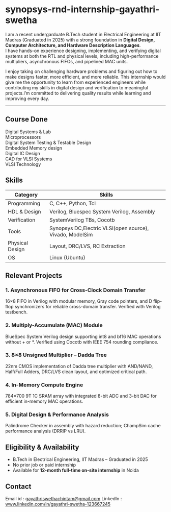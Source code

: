 # synopsys-rnd-internship-gayathri-swetha

I am a recent undergarduate B.Tech student in Electrical Engineering at IIT Madras (Graduated in 2025) with a strong foundation in **Digital Design, Computer Architecture, and Hardware Description Languages**.  
I have hands-on experience designing, implementing, and verifying digital systems at both the RTL and physical levels, including high-performance multipliers, asynchronous FIFOs, and pipelined MAC units.  

I enjoy taking on challenging hardware problems and figuring out how to make designs faster, more efficient, and more reliable. This internship would give me the opportunity to learn from experienced engineers while contributing my skills in digital design and verification to meaningful projects.I’m committed to delivering quality results while learning and improving every day.

---
## Course Done
Digital Systems & Lab                                            
Microprocessors                                                     
Digital System Testing & Testable Design              
Embedded Memory design                                    
Digital IC Design                                                    
CAD for VLSI Systems   
VLSI Technology      

## Skills
| Category       | Skills |
|----------------|--------|
| Programming    | C, C++, Python, Tcl |
| HDL & Design   | Verilog, Bluespec System Verilog, Assembly |
| Verification   | SystemVerilog TBs, Cocotb |
| Tools          | Synopsys DC,Electric VLSI(open source), Vivado, ModelSim |
| Physical Design| Layout, DRC/LVS, RC Extraction |
| OS             | Linux (Ubuntu) |


## Relevant Projects
### 1. Asynchronous FIFO for Cross-Clock Domain Transfer
16×8 FIFO in Verilog with modular memory, Gray code pointers, and D flip-flop synchronizers for reliable cross-domain transfer. Verified with Verilog testbench.

### 2. Multiply-Accumulate (MAC) Module
BlueSpec System Verilog design supporting int8 and bf16 MAC operations without + or *. Verified using Cocotb with IEEE 754 rounding compliance.

### 3. 8×8 Unsigned Multiplier – Dadda Tree
22nm CMOS implementation of Dadda tree multiplier with AND/NAND, Half/Full Adders, DRC/LVS clean layout, and optimized critical path.

### 4. In-Memory Compute Engine
784×700 9T 1C SRAM array with integrated 8-bit ADC and 3-bit DAC for efficient in-memory MAC operations.

### 5. Digital Design & Performance Analysis
Palindrome Checker in assembly with hazard reduction; ChampSim cache performance analysis (DRRIP vs LRU).


## Eligibility & Availability
- B.Tech in Electrical Engineering, IIT Madras – Graduated in 2025  
- No prior job or paid internship  
- Available for **12-month full-time on-site internship** in Noida

## Contact
Email id : gayathriswethachintam@gmail.com
LinkedIn : www.linkedin.com/in/gayathri-swetha-123667245
